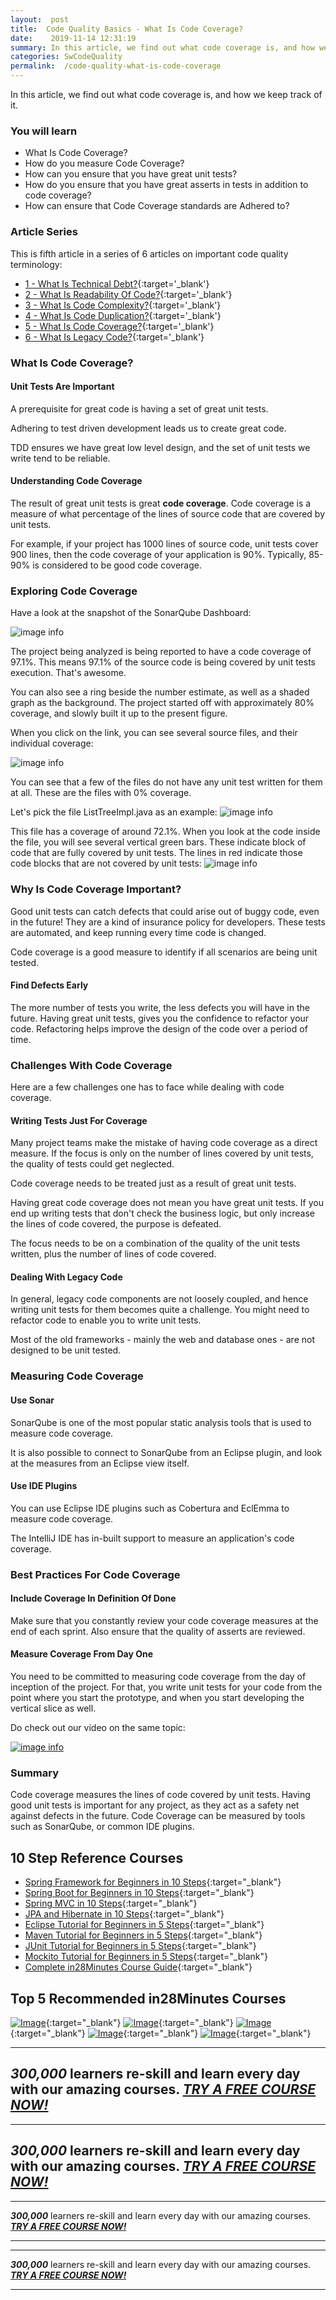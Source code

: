 ```yaml
---
layout:  post
title:  Code Quality Basics - What Is Code Coverage?
date:    2019-11-14 12:31:19
summary: In this article, we find out what code coverage is, and how we keep track of it.
categories: SwCodeQuality
permalink:  /code-quality-what-is-code-coverage
---
```


In this article, we find out what code coverage is, and how we keep track of it.

### You will learn
- What Is Code Coverage?
- How do you measure Code Coverage?
- How can you ensure that you have great unit tests?
- How do you ensure that you have great asserts in tests in addition to code coverage?
- How can ensure that Code Coverage standards are Adhered to?

### Article Series

This is fifth article in a series of 6 articles on important code quality terminology:
- [1 - What Is Technical Debt?](/introduction-to-technical-debt){:target='_blank'}
- [2 - What Is Readability Of Code?](/code-quality-basics-introduction-to-readability-of-code){:target='_blank'}
- [3 - What Is Code Complexity?](/code-quality-what-is-code-complexity){:target='_blank'}
- [4 - What Is Code Duplication?](/code-quality-what-is-code-duplication){:target='_blank'}
- [5 - What Is Code Coverage?](/code-quality-what-is-code-coverage){:target='_blank'}
- [6 - What Is Legacy Code?](/introduction-to-legacy-code){:target='_blank'}


### What Is Code Coverage?

#### Unit Tests Are Important

A prerequisite for great code is having a set of great unit tests.

Adhering to test driven development leads us to create great code. 

TDD ensures we have great low level design, and the set of unit tests we write tend to be reliable.

#### Understanding Code Coverage

The result of great unit tests is great **code coverage**. Code coverage is a measure of what percentage of the lines of source code that are covered by unit tests. 

For example, if your project has 1000 lines of source code, unit tests cover 900 lines, then the code coverage of your application is 90%. Typically, 85-90% is considered to be good code coverage.

### Exploring Code Coverage

Have a look at the snapshot of the SonarQube Dashboard:

![image info](images/Capture-074-02.png)

The project being analyzed is being reported to have a code coverage of 97.1%. This means 97.1% of the source code is being covered by unit tests execution. That's awesome. 

You can also see a ring beside the number estimate, as well as a shaded graph as the background. The project started off with approximately 80% coverage, and slowly built it up to the present figure.

When you click on the link, you can see several source files, and their individual coverage:

![image info](images/Capture-074-03.png)

You can see that a few of the files do not have any unit test written for them at all. These are the files with 0% coverage. 

Let's pick the file ListTreeImpl.java as an example:
![image info](images/Capture-074-04.png)

This file has a coverage of around 72.1%. When you look at the code inside the file, you will see several vertical green bars. These indicate block of code that are fully covered by unit tests. The lines in red indicate those code blocks that are not covered by unit tests:
![image info](images/Capture-074-05.png)

### Why Is Code Coverage Important?

Good unit tests can catch defects that could arise out of buggy code, even in the future! They are a kind of insurance policy for developers. These tests are automated, and keep running every time code is changed.

Code coverage is a good measure to identify if all scenarios are being unit tested.

#### Find Defects Early

The more number of tests you write, the less defects you will have in the future. Having great unit tests, gives you the confidence to refactor your code. Refactoring helps improve the design of the code over a period of time.

### Challenges With Code Coverage

Here are a few challenges one has to face while dealing with code coverage.

#### Writing Tests Just For Coverage

Many project teams make the mistake of having code coverage as a direct measure. If the focus is only on the number of lines covered by unit tests, the quality of tests could get neglected.

Code coverage needs to be treated just as a result of great unit tests. 

Having great code coverage does not mean you have great unit tests. If you end up writing tests that don't check the business logic, but only increase the lines of code covered, the purpose is defeated.

The focus needs to be on a combination of the quality of the unit tests written, plus the number of lines of code covered. 

#### Dealing With Legacy Code

In general, legacy code components are not loosely coupled, and hence writing unit tests for them becomes quite a challenge. You might need to refactor code to enable you to write unit tests. 

Most of the old frameworks - mainly the web and database ones - are not designed to be unit tested. 

### Measuring Code Coverage

#### Use Sonar

SonarQube is one of the most popular static analysis tools that is used to measure code coverage. 

It is also possible to connect to SonarQube from an Eclipse plugin, and look at the measures from an Eclipse view itself. 

#### Use IDE Plugins

You can use Eclipse IDE plugins such as Cobertura and EclEmma to measure code coverage. 

The IntelliJ IDE has in-built support to measure an application's code coverage.

### Best Practices For Code Coverage

#### Include Coverage In Definition Of Done

Make sure that you constantly review your code coverage measures at the end of each sprint. Also ensure that the quality of asserts are reviewed. 

#### Measure Coverage From Day One

You need to be committed to measuring code coverage from the day of inception of the project. For that, you write unit tests for your code from the point where you start the prototype, and when you start developing the vertical slice as well. 

Do check out our video on the same topic:

[![image info](images/Capture-074-01.png)](https://www.youtube.com/watch?v=Ra42js3AXIQ)

### Summary

Code coverage measures the lines of code covered by unit tests. Having good unit tests is important for any project, as they act as a safety net against defects in the future. Code Coverage can be measured by tools such as SonarQube, or common IDE plugins.

## 10 Step Reference Courses

- [Spring Framework for Beginners in 10 Steps](https://courses.in28minutes.com/p/spring-framework-for-beginners){:target="_blank"}
- [Spring Boot for Beginners in 10 Steps](https://courses.in28minutes.com/p/spring-boot-for-beginners-in-10-steps){:target="_blank"}
- [Spring MVC in 10 Steps](https://www.youtube.com/watch?v=BjNhGaZDr0Y){:target="_blank"}
- [JPA and Hibernate in 10 Steps](https://courses.in28minutes.com/p/jpa-and-hibernate-tutorial-for-beginners-with-spring-boot){:target="_blank"}
- [Eclipse Tutorial for Beginners in 5 Steps](https://courses.in28minutes.com/p/eclipse-tutorial-for-beginners){:target="_blank"}
- [Maven Tutorial for Beginners in 5 Steps](https://courses.in28minutes.com/p/maven-tutorial-for-beginners-in-5-steps){:target="_blank"}
- [JUnit Tutorial for Beginners in 5 Steps](https://courses.in28minutes.com/p/junit-tutorial-for-beginners){:target="_blank"}
- [Mockito Tutorial for Beginners in 5 Steps](https://courses.in28minutes.com/p/mockito-for-beginner-in-5-steps){:target="_blank"}
- [Complete in28Minutes Course Guide](https://courses.in28minutes.com/p/in28minutes-course-guide){:target="_blank"}

## Top 5 Recommended in28Minutes Courses
[![Image](/images/Course-Go-Full-Stack-With-Spring-Boot-and-React.png "Go Full Stack with Spring Boot and React")](https://www.udemy.com/course/full-stack-application-with-spring-boot-and-react/?couponCode=NOVEMBER-2019){:target="_blank"}
[![Image](/images/Course-Master-Microservices-with-Spring-Boot-and-Spring-Cloud.png "Master Microservices with Spring Boot and Spring Cloud")](https://www.udemy.com/course/microservices-with-spring-boot-and-spring-cloud/?couponCode=NOVEMBER-2019){:target="_blank"}
[![Image](/images/Course-Spring-Framework-Master-Class---Beginner-to-Expert.png "Spring Master Class - Beginner to Expert")](https://www.udemy.com/course/spring-tutorial-for-beginners/?couponCode=NOVEMBER-2019){:target="_blank"}
[![Image](/images/Course-KubernetesCrashCourse.png "Kubernetes Crash Course for Java Spring Boot Developers")](https://www.udemy.com/course/kubernetes-crash-course-for-java-developers/?couponCode=NOVEMBER-2019){:target="_blank"}
[![Image](/images/Course-DockerCrashCourseForJavaSpringBootDevelopers.png "Docker Crash Course for Java Spring Boot Developers")](https://www.udemy.com/course/docker-course-with-java-and-spring-boot-for-beginners/?couponCode=NOVEMBER-2019){:target="_blank"}

---
***300,000*** learners re-skill and learn every day with our amazing courses. ***[TRY A FREE COURSE NOW!](https://rebrand.ly/in28minutes-try-free-course)***
---

---
***300,000*** learners re-skill and learn every day with our amazing courses. ***[TRY A FREE COURSE NOW!](https://rebrand.ly/in28minutes-try-free-course)***
---


---

***300,000*** learners re-skill and learn every day with our amazing courses. ***[TRY A FREE COURSE NOW!](https://rebrand.ly/in28minutes-try-free-course)***

---
---

***300,000*** learners re-skill and learn every day with our amazing courses. ***[TRY A FREE COURSE NOW!](https://rebrand.ly/in28minutes-try-free-course)***

---


